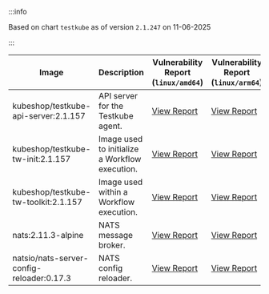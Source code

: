 :::info

Based on chart `testkube` as of version `2.1.247` on 11-06-2025

:::

| Image | Description | Vulnerability Report (`linux/amd64`) | Vulnerability Report (`linux/arm64`) | Docker Image |
|-------|-------------|----------------------------------------|----------------------------------------|--------------|
| kubeshop/testkube-api-server:2.1.157 | API server for the Testkube agent. | [View Report](./testkube-api-server-2.1.157_linux_amd64.md) | [View Report](./testkube-api-server-2.1.157_linux_arm64.md) | [View Image](https://hub.docker.com/layers/kubeshop/testkube-api-server/2.1.157/images/sha256-1309139818167088c0e8119894cb30a26c5d49afee40583a3162faac21cb8dce?context=explore) |
| kubeshop/testkube-tw-init:2.1.157 | Image used to initialize a Workflow execution. | [View Report](./testkube-tw-init-2.1.157_linux_amd64.md) | [View Report](./testkube-tw-init-2.1.157_linux_arm64.md) | [View Image](https://hub.docker.com/layers/kubeshop/testkube-tw-init/2.1.157/images/sha256-bac1a08024cdffb25368b8dcdad66a1bb25eaba422a571431329b4df66ba3b53?context=explore) |
| kubeshop/testkube-tw-toolkit:2.1.157 | Image used within a Workflow execution. | [View Report](./testkube-tw-toolkit-2.1.157_linux_amd64.md) | [View Report](./testkube-tw-toolkit-2.1.157_linux_arm64.md) | [View Image](https://hub.docker.com/layers/kubeshop/testkube-tw-toolkit/2.1.157/images/sha256-036ab2f09f9d63613da06253b59d89108bd2766be5ef38760b7c3f73f1257d93?context=explore) |
| nats:2.11.3-alpine | NATS message broker. | [View Report](./nats-2.11.3-alpine_linux_amd64.md) | [View Report](./nats-2.11.3-alpine_linux_arm64.md) | [View Image](https://hub.docker.com/layers/library/nats/2.11.3-alpine/images/sha256-f6be324fcee27f2a91178d74f77bb4ba3e5a9d2e72ba7d6871f45d14aadca40a?context=explore) |
| natsio/nats-server-config-reloader:0.17.3 | NATS config reloader. | [View Report](./nats-server-config-reloader-0.17.3_linux_amd64.md) | [View Report](./nats-server-config-reloader-0.17.3_linux_arm64.md) | [View Image](https://hub.docker.com/layers/natsio/nats-server-config-reloader/0.17.3/images/sha256-6798c689cca8a98f34e57db124abe46c81edf9bfb02d54ad85da60d0e41ef592?context=explore) |
